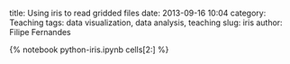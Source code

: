 title: Using iris to read gridded files
date:  2013-09-16 10:04
category: Teaching
tags: data visualization, data analysis, teaching
slug: iris 
author: Filipe Fernandes

{% notebook python-iris.ipynb cells[2:] %}
